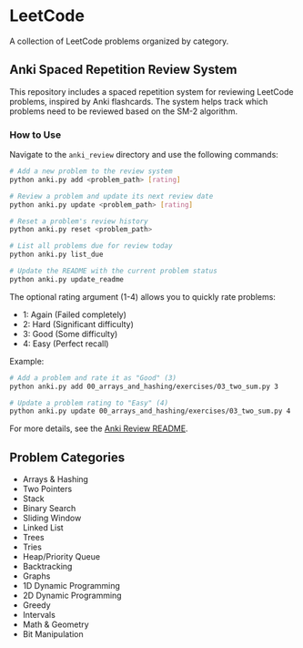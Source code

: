 # LeetCode

A collection of LeetCode problems organized by category.

## Anki Spaced Repetition Review System

This repository includes a spaced repetition system for reviewing LeetCode problems, inspired by Anki flashcards. The system helps track which problems need to be reviewed based on the SM-2 algorithm.

### How to Use

Navigate to the `anki_review` directory and use the following commands:

```bash
# Add a new problem to the review system
python anki.py add <problem_path> [rating]

# Review a problem and update its next review date
python anki.py update <problem_path> [rating]

# Reset a problem's review history
python anki.py reset <problem_path>

# List all problems due for review today
python anki.py list_due

# Update the README with the current problem status
python anki.py update_readme
```

The optional rating argument (1-4) allows you to quickly rate problems:

- 1: Again (Failed completely)
- 2: Hard (Significant difficulty)
- 3: Good (Some difficulty)
- 4: Easy (Perfect recall)

Example:

```bash
# Add a problem and rate it as "Good" (3)
python anki.py add 00_arrays_and_hashing/exercises/03_two_sum.py 3

# Update a problem rating to "Easy" (4)
python anki.py update 00_arrays_and_hashing/exercises/03_two_sum.py 4
```

For more details, see the [Anki Review README](anki_review/README.md).

## Problem Categories

- Arrays & Hashing
- Two Pointers
- Stack
- Binary Search
- Sliding Window
- Linked List
- Trees
- Tries
- Heap/Priority Queue
- Backtracking
- Graphs
- 1D Dynamic Programming
- 2D Dynamic Programming
- Greedy
- Intervals
- Math & Geometry
- Bit Manipulation
